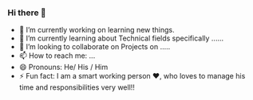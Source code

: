 ### Hi there 👋


- 🔭 I’m currently working on learning new things.
- 🌱 I’m currently learning about Technical fields specifically ......
- 👯 I’m looking to collaborate on Projects on ..... 
- 📫 How to reach me: ...
- 😄 Pronouns: He/ His / Him
- ⚡ Fun fact: I am a smart working person :heart:, who loves to manage his time and responsibilities very well!!
